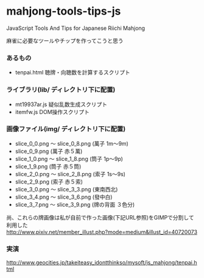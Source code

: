 mahjong-tools-tips-js
=====================

JavaScript Tools And Tips for Japanese Riichi Mahjong
  
  
麻雀に必要なツールやチップを作ってこうと思う
  
  
  
### あるもの  
* tenpai.html 聴牌・向聴数を計算するスクリプト  

### ライブラリ(lib/ ディレクトリ下に配置)  
* mt19937ar.js 疑似乱数生成スクリプト  
* itemfw.js DOM操作スクリプト  
  
  
### 画像ファイル(img/ ディレクトリ下に配置)  
* slice_0_0.png ～ slice_0_8.png (萬子 1m～9m)  
* slice_0_9.png (萬子 赤５萬)  
* slice_1_0.png ～ slice_1_8.png (筒子 1p～9p)  
* slice_1_9.png (筒子 赤５筒)  
* slice_2_0.png ～ slice_2_8.png (索子 1s～9s)  
* slice_2_9.png (索子 赤５索)  
* slice_3_0.png ～ slice_3_3.png (東南西北)  
* slice_3_4.png ～ slice_3_6.png (發中白)  
* slice_3_7.png ～ slice_3_9.png (牌の背面 ３色分)  
  
尚、これらの牌画像は私が自前で作った画像(下記URL参照)をGIMPで分割して利用した  
http://www.pixiv.net/member_illust.php?mode=medium&illust_id=40720073  


### 実演
http://www.geocities.jp/takeiteasy_idontthinkso/mysoft/js_mahjong/tenpai.html

